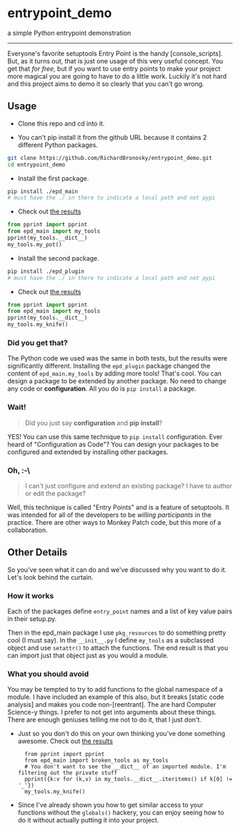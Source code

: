 # entrypoint_demo

a simple Python entrypoint demonstration

----------

Everyone's favorite setuptools Entry Point is the handy [console_scripts]. But,
as it turns out, that is just one usage of this very useful concept. You get
that *for free*, but if you want to use entry points to make your project more
magical you are going to have to do a little work. Luckily it's not hard and
this project aims to demo it so clearly that you can't go wrong.

## Usage

* Clone this repo and cd into it.

 - You can't pip install it from the github URL because it contains 2 different
   Python packages.

```bash
git clone https://github.com/RichardBronosky/entrypoint_demo.git
cd entrypoint_demo
```

* Install the first package.

```bash
pip install ./epd_main
# must have the ./ in there to indicate a local path and not pypi
```

* Check out [the results](https://bpaste.net/show/546872592282)

```python
from pprint import pprint
from epd_main import my_tools
pprint(my_tools.__dict__)
my_tools.my_pot()
```

* Install the second package.

```bash
pip install ./epd_plugin
# must have the ./ in there to indicate a local path and not pypi
```

* Check out [the results](https://bpaste.net/show/0a0171469249)

```python
from pprint import pprint
from epd_main import my_tools
pprint(my_tools.__dict__)
my_tools.my_knife()
```

### Did you get that?

The Python code we used was the same in both tests, but the results were
significantly different. Installing the `epd_plugin` package changed the content
of `epd_main.my_tools` by adding more tools! That's cool. You can design a
package to be extended by another package. No need to change any code or
**configuration**. All you do is `pip install` a package.

### Wait!

> Did you just say **configuration** and **pip install**?

YES! You can use this same technique to `pip install` configuration. Ever heard
of "Configuration as Code"? You can design your packages to be configured and
extended by installing other packages.

### Oh, :-\

> I can't just configure and extend an existing package? I have to author or
  edit the package?

Well, this technique is called "Entry Points" and is a feature of setuptools. It
was intended for all of the developers to be *willing participants* in the
practice. There are other ways to Monkey Patch code, but this more of a
collaboration.

## Other Details

So you've seen what it can do and we've discussed why you want to do it. Let's
look behind the curtain.

### How it works

Each of the packages define `entry_point` names and a list of key value pairs in
their setup.py.

Then in the epd_main package I use `pkg_resources` to do something pretty cool
(I must say). In the `__init__.py` I define `my_tools` as a subclassed object
and use `setattr()` to attach the functions. The end result is that you can
import just that object just as you would a module.



### What you should avoid

You may be tempted to try to add functions to the global namespace of a module.
I have included an example of this also, but it breaks [static code analysis]
and makes you code non-[reentrant]. The are hard Computer Science-y things. I
prefer to not get into arguments about these things. There are enough geniuses
telling me not to do it, that I just don't.

* Just so you don't do this on your own thinking you've done something awesome.
  Check out [the results](https://bpaste.net/show/ca2621ad2501)

        from pprint import pprint
        from epd_main import broken_tools as my_tools
        # You don't want to see the __dict__ of an imported module. I'm filtering out the private stuff
        pprint({k:v for (k,v) in my_tools.__dict__.iteritems() if k[0] != '_'})
        my_tools.my_knife()

* Since I've already shown you how to get similar access to your functions
  without the `globals()` hackery, you can enjoy seeing how to do it without
  actually putting it into your project.


